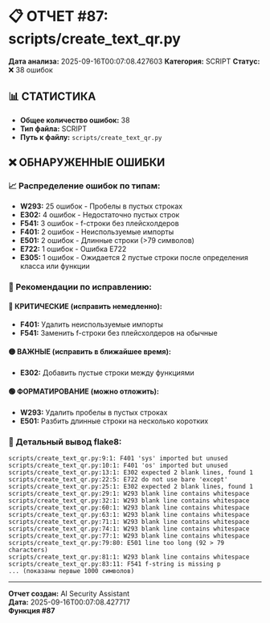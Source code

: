 # 📋 ОТЧЕТ #87: scripts/create_text_qr.py

**Дата анализа:** 2025-09-16T00:07:08.427603
**Категория:** SCRIPT
**Статус:** ❌ 38 ошибок

## 📊 СТАТИСТИКА

- **Общее количество ошибок:** 38
- **Тип файла:** SCRIPT
- **Путь к файлу:** `scripts/create_text_qr.py`

## ❌ ОБНАРУЖЕННЫЕ ОШИБКИ

### 📈 Распределение ошибок по типам:

- **W293:** 25 ошибок - Пробелы в пустых строках
- **E302:** 4 ошибок - Недостаточно пустых строк
- **F541:** 3 ошибок - f-строки без плейсхолдеров
- **F401:** 2 ошибок - Неиспользуемые импорты
- **E501:** 2 ошибок - Длинные строки (>79 символов)
- **E722:** 1 ошибок - Ошибка E722
- **E305:** 1 ошибок - Ожидается 2 пустые строки после определения класса или функции

### 🎯 Рекомендации по исправлению:

#### 🔴 КРИТИЧЕСКИЕ (исправить немедленно):
- **F401:** Удалить неиспользуемые импорты
- **F541:** Заменить f-строки без плейсхолдеров на обычные

#### 🟡 ВАЖНЫЕ (исправить в ближайшее время):
- **E302:** Добавить пустые строки между функциями

#### 🟢 ФОРМАТИРОВАНИЕ (можно отложить):
- **W293:** Удалить пробелы в пустых строках
- **E501:** Разбить длинные строки на несколько коротких

### 📝 Детальный вывод flake8:

```
scripts/create_text_qr.py:9:1: F401 'sys' imported but unused
scripts/create_text_qr.py:10:1: F401 'os' imported but unused
scripts/create_text_qr.py:13:1: E302 expected 2 blank lines, found 1
scripts/create_text_qr.py:22:5: E722 do not use bare 'except'
scripts/create_text_qr.py:25:1: E302 expected 2 blank lines, found 1
scripts/create_text_qr.py:29:1: W293 blank line contains whitespace
scripts/create_text_qr.py:32:1: W293 blank line contains whitespace
scripts/create_text_qr.py:60:1: W293 blank line contains whitespace
scripts/create_text_qr.py:63:1: W293 blank line contains whitespace
scripts/create_text_qr.py:71:1: W293 blank line contains whitespace
scripts/create_text_qr.py:74:1: W293 blank line contains whitespace
scripts/create_text_qr.py:77:1: W293 blank line contains whitespace
scripts/create_text_qr.py:79:80: E501 line too long (92 > 79 characters)
scripts/create_text_qr.py:81:1: W293 blank line contains whitespace
scripts/create_text_qr.py:83:11: F541 f-string is missing p
... (показаны первые 1000 символов)
```

---
**Отчет создан:** AI Security Assistant  
**Дата:** 2025-09-16T00:07:08.427717  
**Функция #87**
